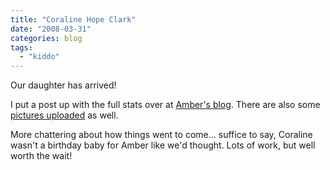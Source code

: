 ```yaml
---
title: "Coraline Hope Clark"
date: "2008-03-31"
categories: blog
tags:
  - "kiddo"
---
```


Our daughter has arrived!

I put a post up with the full stats over at [Amber's blog](http://aclarkfam.blogspot.com/2008/03/shes-here.html). There are also some [pictures uploaded](http://picasaweb.google.com/amber.d.clark/Coraline) as well.

More chattering about how things went to come... suffice to say, Coraline wasn't a birthday baby for Amber like we'd thought. Lots of work, but well worth the wait!
